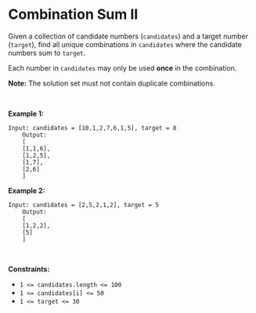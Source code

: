 # Combination Sum II


Given a collection of candidate numbers (`candidates`) and a target
number (`target`), find all unique combinations in `candidates` where
the candidate numbers sum to `target`.

Each number in `candidates` may only be used **once** in the
combination.

**Note:** The solution set must not contain duplicate combinations.

 

**Example 1:**

    Input: candidates = [10,1,2,7,6,1,5], target = 8
        Output: 
        [
        [1,1,6],
        [1,2,5],
        [1,7],
        [2,6]
        ]
        

**Example 2:**

    Input: candidates = [2,5,2,1,2], target = 5
        Output: 
        [
        [1,2,2],
        [5]
        ]
        

 

**Constraints:**

- `1 <= candidates.length <= 100`
- `1 <= candidates[i] <= 50`
- `1 <= target <= 30`
